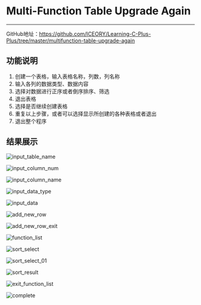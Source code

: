 # Multi-Function Table Upgrade Again
---

GitHub地址：https://github.com/ICEORY/Learning-C-Plus-Plus/tree/master/multifunction-table-upgrade-again

## 功能说明

1. 创建一个表格，输入表格名称，列数，列名称
2. 输入各列的数据类型、数据内容
3. 选择对数据进行正序或者倒序排序、筛选
4. 退出表格
5. 选择是否继续创建表格
6. 重复以上步骤，或者可以选择显示所创建的各种表格或者退出
7. 退出整个程序

## 结果展示

![input_table_name](./fig_cpp_table/v3/input_table_name.png)

![input_column_num](./fig_cpp_table/v3/input_column_num.png)

![input_column_name](./fig_cpp_table/v3/input_column_name.png)

![input_data_type](./fig_cpp_table/v3/input_data_type.png)

![input_data](./fig_cpp_table/v3/input_data.png)

![add_new_row](./fig_cpp_table/v3/add_new_row.png)

![add_new_row_exit](./fig_cpp_table/v3/add_new_row_exit.png)

![function_list](./fig_cpp_table/v3/function_list.png)

![sort_select](./fig_cpp_table/v3/sort_select.png)

![sort_select_01](./fig_cpp_table/v3/sort_select_01.png)

![sort_result](./fig_cpp_table/v3/sort_result.png)

![exit_function_list](./fig_cpp_table/v3/exit_function_list.png)

![complete](./fig_cpp_table/v3/complete.png)

